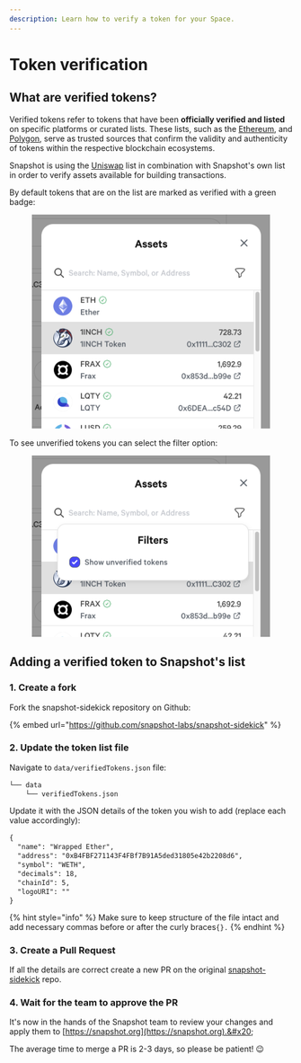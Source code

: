 ```yaml
---
description: Learn how to verify a token for your Space.
---
```


# Token verification

## What are verified tokens?

Verified tokens refer to tokens that have been **officially verified and listed** on specific platforms or curated lists. These lists, such as the [Ethereum](https://tokenlists.org/token-list?url=https://tokens.coingecko.com/uniswap/all.json), and [Polygon](https://api-polygon-tokens.polygon.technology/tokenlists/polygonTokens.tokenlist.json), serve as trusted sources that confirm the validity and authenticity of tokens within the respective blockchain ecosystems.

Snapshot is using the [Uniswap](https://tokenlists.org/token-list?url=https://tokens.coingecko.com/uniswap/all.json) list in combination with Snapshot's own list in order to verify assets available for building transactions.

By default tokens that are on the list are marked as verified with a green badge:

<figure><img src="../.gitbook/assets/image (1) (6).png" alt=""><figcaption></figcaption></figure>

To see unverified tokens you can select the filter option:

<figure><img src="../.gitbook/assets/image (11) (1).png" alt=""><figcaption></figcaption></figure>

## Adding a verified token to Snapshot's list

### 1. Create a fork&#x20;

Fork the snapshot-sidekick repository on Github:

{% embed url="https://github.com/snapshot-labs/snapshot-sidekick" %}

### 2. Update the token list file

Navigate to `data/verifiedTokens.json` file:

```
└── data
    └── verifiedTokens.json
```

Update it with the JSON details of the token you wish to add (replace each value accordingly):

```
{
  "name": "Wrapped Ether",
  "address": "0xB4FBF271143F4FBf7B91A5ded31805e42b2208d6",
  "symbol": "WETH",
  "decimals": 18,
  "chainId": 5,
  "logoURI": ""
}
```

{% hint style="info" %}
Make sure to keep structure of the file intact and add necessary commas before or after the curly braces`{}.`
{% endhint %}

### 3. Create a Pull Request

If all the details are correct create a new PR on the original [snapshot-sidekick](https://github.com/snapshot-labs/snapshot-sidekick) repo.

### 4. Wait for the team to approve the PR

It's now in the hands of the Snapshot team to review your changes and apply them to [https://snapshot.org](https://snapshot.org).&#x20;

The average time to merge a PR is 2-3 days, so please be patient! 😉
